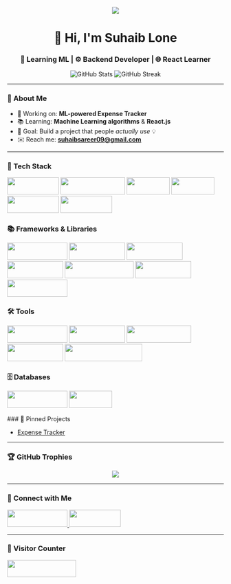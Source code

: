 <!-- Typing Animation -->
<p align="center">
  <img src="https://readme-typing-svg.herokuapp.com?font=Fira+Code&duration=3000&pause=1000&color=61DAFB&center=true&vCenter=true&width=435&lines=Hey+there!+I'm+Suhaib+Lone;ML+Enthusiast+%7C+React+Learner;I+love+building+real-world+projects" />
</p>

<!-- Profile Title -->
<h1 align="center">👋 Hi, I'm Suhaib Lone</h1>
<h3 align="center">🧠 Learning ML | ⚙️ Backend Developer | 🌐 React Learner</h3>

<!-- GitHub Stats -->
<p align="center">
  <img src="https://github-readme-stats.vercel.app/api?username=suhaib-lone&show_icons=true&theme=tokyonight" alt="GitHub Stats" />
  <img src="https://github-readme-streak-stats.herokuapp.com?user=suhaib-lone&theme=tokyonight" alt="GitHub Streak" />
</p>

---

### 🚀 About Me

- 🔭 Working on: **ML-powered Expense Tracker**
- 📚 Learning: **Machine Learning algorithms** & **React.js**
- 🧠 Goal: Build a project that people *actually use* 💡
- ✉️ Reach me: **suhaibsareer09@gmail.com**

---

<h3>💼 Tech Stack</h3>
<p align="left">
  <img src="https://img.shields.io/badge/-Python-05122A?style=flat&logo=python" height="40" width="120" />
  <img src="https://img.shields.io/badge/-JavaScript-05122A?style=flat&logo=javascript" height="40" width="150" />
  <img src="https://img.shields.io/badge/-C-05122A?style=flat&logo=c" height="40" width="100" />
  <img src="https://img.shields.io/badge/-Git-05122A?style=flat&logo=git" height="40" width="100" />
  <img src="https://img.shields.io/badge/-GitHub-05122A?style=flat&logo=github" height="40" width="120" />
  <img src="https://img.shields.io/badge/-Linux-05122A?style=flat&logo=linux" height="40" width="120" />
</p>


<h3>📚 Frameworks & Libraries</h3>
<p align="left">
  <img src="https://img.shields.io/badge/-FastAPI-05122A?style=flat&logo=fastapi" height="40" width="140" />
  <img src="https://img.shields.io/badge/-Flask-05122A?style=flat&logo=flask" height="40" width="130" />
  <img src="https://img.shields.io/badge/-Pandas-05122A?style=flat&logo=pandas" height="40" width="130" />
  <img src="https://img.shields.io/badge/-NumPy-05122A?style=flat&logo=numpy" height="40" width="130" />
  <img src="https://img.shields.io/badge/-Scikit--Learn-05122A?style=flat&logo=scikit-learn" height="40" width="160" />
  <img src="https://img.shields.io/badge/-XGBoost-05122A?style=flat&logo=python" height="40" width="130" />
  <img src="https://img.shields.io/badge/-Matplotlib-05122A?style=flat&logo=matplotlib" height="40" width="140" />
</p>

<h3>🛠 Tools</h3>
<p align="left">
  <img src="https://img.shields.io/badge/-Postman-05122A?style=flat&logo=postman" height="40" width="140" />
  <img src="https://img.shields.io/badge/-Jupyter-05122A?style=flat&logo=jupyter" height="40" width="130" />
  <img src="https://img.shields.io/badge/-VSCode-05122A?style=flat&logo=visual-studio-code" height="40" width="150" />
  <img src="https://img.shields.io/badge/-ChatGPT-05122A?style=flat&logo=openai" height="40" width="130" />
  <img src="https://img.shields.io/badge/-GitHub%20Copilot-05122A?style=flat&logo=githubcopilot" height="40" width="180" />
</p>
<h3>🗄️ Databases</h3>
<p align="left">
  <img src="https://img.shields.io/badge/-MongoDB-05122A?style=flat&logo=mongodb" height="40" width="140" />
  <img src="https://img.shields.io/badge/-SQL-05122A?style=flat&logo=mysql" height="40" width="100" />
</p>
### 📌 Pinned Projects

- [Expense Tracker](https://github.com/suhaib-lone/expense-tracker)

---

### 🏆 GitHub Trophies

<p align="center">
  <img src="https://github-profile-trophy.vercel.app/?username=suhaib-lone&theme=onedark&margin-w=10&margin-h=15" />
</p>

---


<h3>🤝 Connect with Me</h3>
<p align="left">
  <a href="https://linkedin.com/in/suhaibsareer">
    <img src="https://img.shields.io/badge/-LinkedIn-blue?logo=linkedin&style=flat-square" height="40" width="140" />
  </a>
  <a href="mailto:suhaibsareer09@gmail.com">
    <img src="https://img.shields.io/badge/-Gmail-red?logo=gmail&style=flat-square" height="40" width="120" />
  </a>
</p>


---


<h3>👀 Visitor Counter</h3>
<p align="left">
  <img src="https://visitor-badge.laobi.icu/badge?page_id=suhaib-lone.suhaib-lone" height="40" width="160" />
</p>

